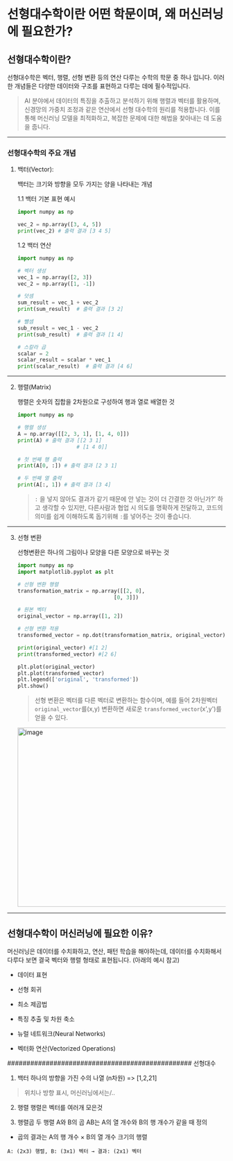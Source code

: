 # 선형대수학이란 어떤 학문이며, 왜 머신러닝에 필요한가?

## 선형대수학이란?
선형대수학은 벡터, 행렬, 선형 변환 등의 연산 다루는 수학의 학문 중 하나 입니다. 이러한 개념들은 다양한 데이터와 구조를 표현하고 다루는 데에 필수적입니다.
> AI 분야에서 데이터의 특징을 추출하고 분석하기 위해 행렬과 벡터를 활용하며, 신경망의 가중치 조정과 같은 연산에서 선형 대수학의 원리를 적용합니다. 이를 통해 머신러닝 모델을 최적화하고, 복잡한 문제에 대한 해법을 찾아내는 데 도움을 줍니다.
---
### 선형대수학의 주요 개념

1. 백터(Vector):

   백터는 크기와 방향을 모두 가지는 양을 나타내는 개념

   1.1 백터 기본 표현 예시
   ```python
   import numpy as np

   vec_2 = np.array([3, 4, 5])
   print(vec_2) # 출력 결과 [3 4 5]
   ```

   1.2 백터 연산

   ```python
   import numpy as np

   # 벡터 생성
   vec_1 = np.array([2, 3])
   vec_2 = np.array([1, -1])

   # 덧셈
   sum_result = vec_1 + vec_2
   print(sum_result)  # 출력 결과 [3 2]

   # 뺄셈
   sub_result = vec_1 - vec_2
   print(sub_result)  # 출력 결과 [1 4]

   # 스칼라 곱
   scalar = 2
   scalar_result = scalar * vec_1
   print(scalar_result)  # 출력 결과 [4 6]
   ```
---
2. 행렬(Matrix)

   행렬은 숫자의 집합을 2차원으로 구성하여 행과 열로 배열한 것

   ```python
   import numpy as np

   # 행렬 생성
   A = np.array([[2, 3, 1], [1, 4, 0]])
   print(A) # 출력 결과 [[2 3 1]
                      # [1 4 0]]

   # 첫 번째 행 출력
   print(A[0, :]) # 출력 결과 [2 3 1]

   # 두 번째 열 출력
   print(A[:, 1]) # 출력 결과 [3 4]
   ```
   > `:` 을 넣지 않아도 결과가 같기 때문에 안 넣는 것이 더 간결한 것 아닌가?' 하고 생각할 수 있지만, 다른사람과 협업 시 의도를 명확하게 전달하고, 코드의 의미를 쉽게 이해하도록 돕기위해 `:`를 넣어주는 것이 좋습니다.
---
3. 선형 변환
   
   선형변환은 하나의 그림이나 모양을 다른 모양으로 바꾸는 것

   ```python
   import numpy as np
   import matplotlib.pyplot as plt

   # 선형 변환 행렬
   transformation_matrix = np.array([[2, 0],
                                  [0, 3]])

   # 원본 벡터
   original_vector = np.array([1, 2])

   # 선형 변환 적용
   transformed_vector = np.dot(transformation_matrix, original_vector)

   print(original_vector) #[1 2]
   print(transformed_vector) #[2 6]

   plt.plot(original_vector)
   plt.plot(transformed_vector)
   plt.legend(['original', 'transformed'])
   plt.show()
   ```
   > 선형 변환은 벡터를 다른 벡터로 변환하는 함수이며, 예를 들어 2차원벡터`original_vector`를(x,y) 변환하면 새로운 `transformed_vector`(x',y')를 얻을 수 있다.
   <img width="534" height="413" alt="image" src="https://github.com/user-attachments/assets/043c420a-16da-406e-afd3-0119b3008ba6" />

---

## 선형대수학이 머신러닝에 필요한 이유?
   머신러닝은 데이터를 수치화하고, 연산, 패턴 학습을 해야하는데, 데이터를 수치화해서 다루다 보면 결국 벡터와 행렬 형태로 표현됩니다. (아래의 예시 참고)

   
- 데이터 표현
- 선형 회귀   
- 최소 제곱법
- 특징 추출 및 차원 축소
- 뉴럴 네트워크(Neural Networks)


- 벡터화 연산(Vectorized Operations)
   

   


################################################
선형대수
1. 백터
하나의 방향을 가진 수의 나열 (n차원)
=> [1,2,21]
> 위치나 방향 표시, 머신러닝에서는/..

2. 행렬
행렬은 벡터를 여러개 모은것

3. 행렬곱
두 행렬 A와 B의 곱 AB는 A의 열 개수와 B의 행 개수가 같을 때 정의
 - 곱의 결과는 A의 행 개수 × B의 열 개수 크기의 행렬

```
A: (2x3) 행렬, B: (3x1) 벡터 → 결과: (2x1) 벡터

```





